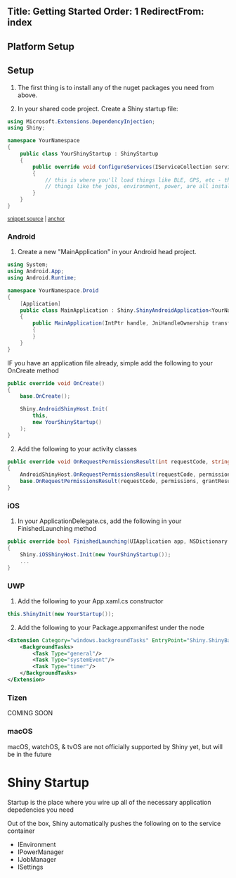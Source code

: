 Title: Getting Started
Order: 1
RedirectFrom: index
---

## Platform Setup


 


## Setup

1. The first thing is to install any of the nuget packages you need from above.  

2. In your shared code project.  Create a Shiny startup file:

<!-- snippet: YourShinyStartup.cs -->
<a id='snippet-YourShinyStartup.cs'></a>
```cs
using Microsoft.Extensions.DependencyInjection;
using Shiny;

namespace YourNamespace
{
    public class YourShinyStartup : ShinyStartup
    {
        public override void ConfigureServices(IServiceCollection services)
        {
            // this is where you'll load things like BLE, GPS, etc - those are covered in other sections
            // things like the jobs, environment, power, are all installed automatically
        }
    }
}
```
<sup><a href='/src/Snippets/YourShinyStartup.cs#L1-L14' title='File snippet `YourShinyStartup.cs` was extracted from'>snippet source</a> | <a href='#snippet-YourShinyStartup.cs' title='Navigate to start of snippet `YourShinyStartup.cs`'>anchor</a></sup>
<!-- endSnippet -->

### Android

1. Create a new "MainApplication" in your Android head project.

```csharp
using System;
using Android.App;
using Android.Runtime;

namespace YourNamespace.Droid
{
    [Application]
    public class MainApplication : Shiny.ShinyAndroidApplication<YourNamespace.YourShinyStartup>
    {
        public MainApplication(IntPtr handle, JniHandleOwnership transfer) : base(handle, transfer)
        {
        }
    }
}

```

IF you have an application file already, simple add the following to your OnCreate method

```csharp
public override void OnCreate()
{
    base.OnCreate();

    Shiny.AndroidShinyHost.Init(
        this,
        new YourShinyStartup()
    );
}
```


2. Add the following to your activity classes

```csharp
public override void OnRequestPermissionsResult(int requestCode, string[] permissions, [GeneratedEnum] Permission[] grantResults)
{
    AndroidShinyHost.OnRequestPermissionsResult(requestCode, permissions, grantResults);
    base.OnRequestPermissionsResult(requestCode, permissions, grantResults);
}
```

### iOS

1. In your ApplicationDelegate.cs, add the following in your FinishedLaunching method
```csharp
public override bool FinishedLaunching(UIApplication app, NSDictionary options)
{
    Shiny.iOSShinyHost.Init(new YourShinyStartup());
    ...
}
```

### UWP

1. Add the following to your App.xaml.cs constructor

```csharp
this.ShinyInit(new YourStartup());
```

2. Add the following to your Package.appxmanifest under the <Application><Extensions> node

```xml
<Extension Category="windows.backgroundTasks" EntryPoint="Shiny.ShinyBackgroundTask">
    <BackgroundTasks>
        <Task Type="general"/>
        <Task Type="systemEvent"/>
        <Task Type="timer"/>
    </BackgroundTasks>
</Extension>
```

### Tizen
COMING SOON

### macOS
macOS, watchOS, & tvOS are not officially supported by Shiny yet, but will be in the future

# Shiny Startup

Startup is the place where you wire up all of the necessary application depedencies you need


Out of the box, Shiny automatically pushes the following on to the service container

* IEnvironment
* IPowerManager
* IJobManager
* ISettings
